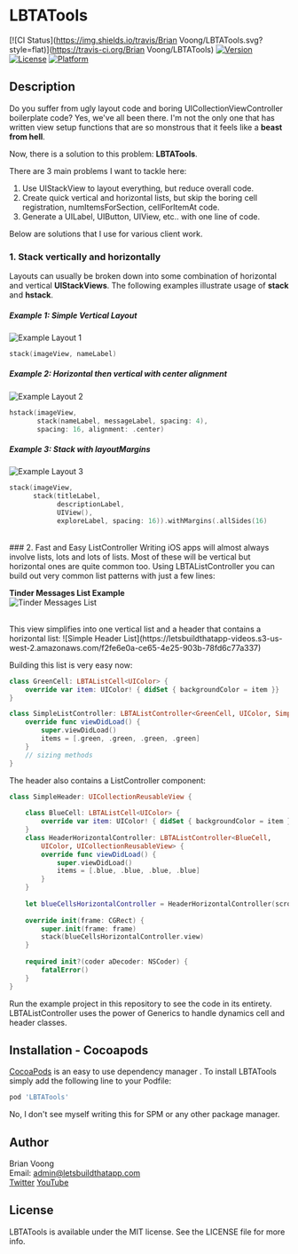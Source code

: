 # LBTATools

[![CI Status](https://img.shields.io/travis/Brian Voong/LBTATools.svg?style=flat)](https://travis-ci.org/Brian Voong/LBTATools)
[![Version](https://img.shields.io/cocoapods/v/LBTATools.svg?style=flat)](https://cocoapods.org/pods/LBTATools)
[![License](https://img.shields.io/cocoapods/l/LBTATools.svg?style=flat)](https://cocoapods.org/pods/LBTATools)
[![Platform](https://img.shields.io/cocoapods/p/LBTATools.svg?style=flat)](https://cocoapods.org/pods/LBTATools)

## Description
Do you suffer from ugly layout code and boring UICollectionViewController boilerplate code?  Yes, we've all been there. I'm not the only one that has written view setup functions that are so monstrous that it feels like a **beast from hell**.  

Now, there is a solution to this problem: **LBTATools**.

There are 3 main problems I want to tackle here:

1. Use UIStackView to layout everything, but reduce overall code.
2. Create quick vertical and horizontal lists, but skip the boring cell registration, numItemsForSection, cellForItemAt code.
3. Generate a UILabel, UIButton, UIView, etc.. with one line of code.

Below are solutions that I use for various client work.

### 1. Stack vertically and horizontally
Layouts can usually be broken down into some combination of horizontal and vertical **UIStackViews**. The following examples illustrate usage of **stack** and **hstack**.

##### Example 1: Simple Vertical Layout
![Example Layout 1](https://letsbuildthatapp-videos.s3-us-west-2.amazonaws.com/3944b324-0a30-49d8-b5ef-f43b658ab826)

```swift
stack(imageView, nameLabel)
```

##### Example 2: Horizontal then vertical with center alignment
![Example Layout 2](https://letsbuildthatapp-videos.s3-us-west-2.amazonaws.com/fcdb248e-6137-40a9-bd0d-7a8552b2e77c)

```swift
hstack(imageView,
       stack(nameLabel, messageLabel, spacing: 4),
       spacing: 16, alignment: .center)
```


##### Example 3: Stack with layoutMargins
![Example Layout 3](https://letsbuildthatapp-videos.s3-us-west-2.amazonaws.com/a4c78c29-13af-4cd7-8cfe-0f963b906a0e)

```swift
stack(imageView,
      stack(titleLabel, 
      	    descriptionLabel, 
      	    UIView(), 
      	    exploreLabel, spacing: 16)).withMargins(.allSides(16)
```

<br/>  
### 2. Fast and Easy ListController
Writing iOS apps will almost always involve lists, lots and lots of lists.  Most of these will be vertical but horizontal ones are quite common too. Using LBTAListController you can build out very common list patterns with just a few lines:

**Tinder Messages List Example**  
![Tinder Messages List](https://letsbuildthatapp-videos.s3-us-west-2.amazonaws.com/2d0827c2-cf40-4faa-8300-1b3d37d390db)

<br>
This view simplifies into one vertical list and a header that contains a horizontal list:
![Simple Header List](https://letsbuildthatapp-videos.s3-us-west-2.amazonaws.com/f2fe6e0a-ce65-4e25-903b-78fd6c77a337)

Building this list is very easy now:  

```swift
class GreenCell: LBTAListCell<UIColor> {
    override var item: UIColor! { didSet { backgroundColor = item }}
}

class SimpleListController: LBTAListController<GreenCell, UIColor, SimpleHeader> {
    override func viewDidLoad() {
        super.viewDidLoad()
        items = [.green, .green, .green, .green]
    }
    // sizing methods
}
```
The header also contains a ListController component:

```swift
class SimpleHeader: UICollectionReusableView {
    
    class BlueCell: LBTAListCell<UIColor> {
        override var item: UIColor! { didSet { backgroundColor = item }}
    }
    class HeaderHorizontalController: LBTAListController<BlueCell,
        UIColor, UICollectionReusableView> {
        override func viewDidLoad() {
            super.viewDidLoad()
            items = [.blue, .blue, .blue, .blue]
        }
    }
    
    let blueCellsHorizontalController = HeaderHorizontalController(scrollDirection: .horizontal)
    
    override init(frame: CGRect) {
        super.init(frame: frame)
        stack(blueCellsHorizontalController.view)
    }
    
    required init?(coder aDecoder: NSCoder) {
        fatalError()
    }
}
```

Run the example project in this repository to see the code in its entirety.  LBTAListController uses the power of Generics to handle dynamics cell and header classes.

## Installation - Cocoapods

[CocoaPods](https://cocoapods.org) is an easy to use dependency manager . To install LBTATools simply add the following line to your Podfile:

```ruby
pod 'LBTATools'
```
No, I don't see myself writing this for SPM or any other package manager.

## Author

Brian Voong  
Email: admin@letsbuildthatapp.com  
[Twitter](https://twitter.com/buildthatapp) [YouTube](https://www.youtube.com/letsbuildthatapp)

## License

LBTATools is available under the MIT license. See the LICENSE file for more info.

